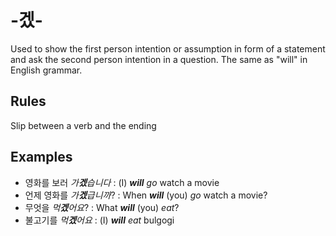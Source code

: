 # -겠-
Used to show the first person intention or assumption in form of a statement and ask the second person intention in a question. The same as "will" in English grammar.

## Rules
Slip between a verb and the ending

## Examples
- 영화를 보러 _가**겠**습니다_ : (I) _**will** go_ watch a movie
- 언제 영화를 _가**겠**급니까_? : When _**will**_ (you) _go_ watch a movie?
- 무엇을 _먹**겠**어요_? : What _**will**_ (you) _eat_?
- 불고기를 _먹**겠**어요_ : (I) _**will** eat_ bulgogi
